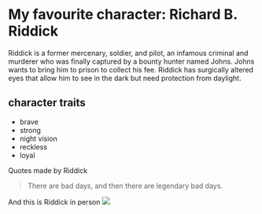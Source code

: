 # My favourite character: Richard B. Riddick
Riddick is a former mercenary, soldier, and pilot, an infamous criminal and murderer who was finally captured by a bounty hunter named Johns.
 Johns wants to bring him to prison to collect his fee. 
Riddick has surgically altered eyes that allow him to see in the dark but need protection from daylight.
## character traits
* brave 
* strong
* night vision
* reckless
* loyal

Quotes made by Riddick
> There are bad days, 
> and then there are legendary bad days.

And this is Riddick in person
<img src="https://upload.wikimedia.org/wikipedia/en/6/69/Riddick_poster.jpg"/>
